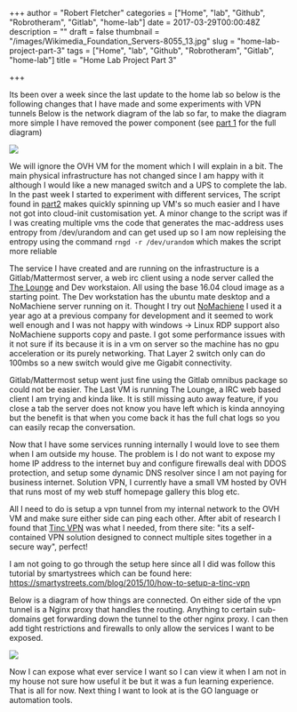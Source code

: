 +++
author = "Robert Fletcher"
categories = ["Home", "lab", "Github", "Robrotheram", "Gitlab", "home-lab"]
date = 2017-03-29T00:00:48Z
description = ""
draft = false
thumbnail = "/images/Wikimedia_Foundation_Servers-8055_13.jpg"
slug = "home-lab-project-part-3"
tags = ["Home", "lab", "Github", "Robrotheram", "Gitlab", "home-lab"]
title = "Home Lab Project Part 3"

+++


Its been over a week since the last update to the home lab so below is the following changes that I have made and some experiments with VPN tunnels Below is the network diagram of the lab so far, to make the diagram more simple I have removed the power component (see [part 1](https://blog.robrotheram.com/2017/03/13/my-home-lab/) for the full diagram)

![](/images/HomeLabDiagram--1-.png)

We will ignore the OVH VM for the moment which I will explain in a bit. The main physical infrastructure has not changed since I am happy with it although I would like a new managed switch and a UPS to complete the lab. In the past week I started to experiment with different services, The script found in [part2](https://blog.robrotheram.com/2017/03/16/home-lab-part-2/) makes quickly spinning up VM's so much easier and I have not got into cloud-init customisation yet. A minor change to the script was if I was creating multiple vms the code that generates the mac-address uses entropy from /dev/urandom and can get used up so I am now repleising the entropy using the command `rngd -r /dev/urandom` which makes the script more reliable

The service I have created and are running on the infrastructure is a Gitlab/Mattermost server, a web irc client using a node server called the [The Lounge](https://thelounge.github.io/) and Dev workstaion. All using the base 16.04 cloud image as a starting point. The Dev workstation has the ubuntu mate desktop and a NoMachiene server running on it. Thought I try out [NoMachiene](https://www.nomachine.com/)  I used it a year ago at a previous company for development and it seemed to work well enough and I was not happy with windows -> Linux RDP support also NoMachiene supports copy and paste. I got some performance issues with it not sure if its because it is in a vm on server so the machine has no gpu acceleration or its purely networking. That Layer 2 switch only can do 100mbs so a new switch would give me Gigabit connectivity.

Gitlab/Mattermost setup went just fine using the Gitlab omnibus package so could not be easier. The Last VM is running The Lounge, a IRC web based client I am trying and kinda like. It is still missing auto away feature, if you close a tab the server does not know you have left which is kinda annoying but the benefit is that when you come back it has the full chat logs so you can easily recap the conversation.


Now that I have some services running internally I would love to see them when I am outside my house. The problem is I do not want to expose my home IP address to the internet buy and configure firewalls deal with DDOS protection, and setup some dynamic DNS resolver since I am not paying for business internet. Solution VPN, I currently have a small VM hosted by OVH that runs most of my web stuff homepage gallery this blog etc.

All I need to do is setup a vpn tunnel from my internal network to the OVH VM and make sure either side can ping each other. After abit of research I found that [Tinc VPN](https://www.tinc-vpn.org/) was what I needed, from there site: "its a self-contained VPN solution designed to connect multiple sites together in a secure way", perfect!

I am not going to go through the setup here since all I did was follow this tutorial by smartystrees which can be found here: https://smartystreets.com/blog/2015/10/how-to-setup-a-tinc-vpn

Below is a diagram of how things are connected. On either side of the vpn tunnel is a Nginx proxy that handles the routing. Anything to certain sub-domains get forwarding down the tunnel to the other nginx proxy. I can then add tight restrictions and firewalls to only allow the services I want to be exposed.    
 
![](/images/HomeLabDiagram-3.png)

Now I can expose what ever service I want so I can view it when I am not in my house not sure how useful it be but it was a fun learning experience. That is all for now. Next thing I want to look at is the GO language or automation tools.

